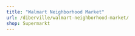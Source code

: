 ```yaml
---
title: "Walmart Neighborhood Market"
url: /diberville/walmart-neighborhood-market/
shop: Supermarkt
---
```


